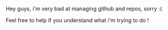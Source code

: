 
Hey guys, i'm very bad at managing github and repos, sorry :(

Feel free to help if you understand what i'm trying to do !
